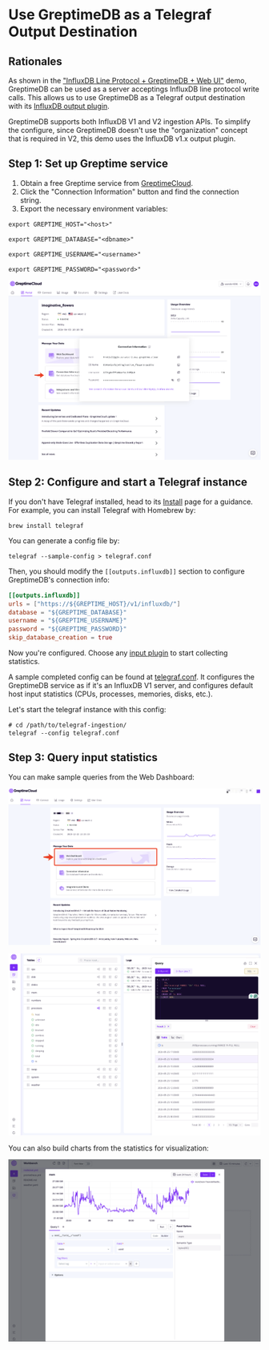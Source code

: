 # Use GreptimeDB as a Telegraf Output Destination

## Rationales

As shown in the ["InfluxDB Line Protocol + GreptimeDB + Web UI"](/influxdb-lineprotocol) demo, GreptimeDB can be used as a server acceptings InfluxDB line protocol write calls. This allows us to use GreptimeDB as a Telegraf output destination with its [InfluxDB output plugin](https://github.com/influxdata/telegraf/blob/master/plugins/outputs/influxdb/README.md).

GreptimeDB supports both InfluxDB V1 and V2 ingestion APIs. To simplify the configure, since GreptimeDB doesn't use the "organization" concept that is required in V2, this demo uses the InfluxDB v1.x output plugin.

## Step 1: Set up Greptime service

1. Obtain a free Greptime service from [GreptimeCloud](https://console.greptime.cloud/).
2. Click the "Connection Information" button and find the connection string.
3. Export the necessary environment variables:

```shell
export GREPTIME_HOST="<host>"
```

```shell
export GREPTIME_DATABASE="<dbname>"
```

```shell
export GREPTIME_USERNAME="<username>"
```

```shell
export GREPTIME_PASSWORD="<password>"
```

![Connection](/media/conninfo.png)

## Step 2: Configure and start a Telegraf instance

If you don't have Telegraf installed, head to its [Install](https://docs.influxdata.com/telegraf/v1/install/) page for a guidance. For example, you can install Telegraf with Homebrew by:

```shell
brew install telegraf
```

You can generate a config file by:

```shell
telegraf --sample-config > telegraf.conf
```

Then, you should modify the `[[outputs.influxdb]]` section to configure GreptimeDB's connection info:

```toml
[[outputs.influxdb]]
urls = ["https://${GREPTIME_HOST}/v1/influxdb/"]
database = "${GREPTIME_DATABASE}"
username = "${GREPTIME_USERNAME}"
password = "${GREPTIME_PASSWORD}"
skip_database_creation = true
```

Now you're configured. Choose any [input plugin](https://docs.influxdata.com/telegraf/v1/plugins/) to start collecting statistics.

A sample completed config can be found at [telegraf.conf](telegraf.conf). It configures the GreptimeDB service as if it's an InfluxDB V1 server, and configures default host input statistics (CPUs, processes, memories, disks, etc.).

Let's start the telegraf instance with this config:

```shell
# cd /path/to/telegraf-ingestion/
telegraf --config telegraf.conf
```

## Step 3: Query input statistics

You can make sample queries from the Web Dashboard:

![Portal](/media/portal.png)

![Dashboard](media/dashboard.png)

You can also build charts from the statistics for visualization:

![Workbench](media/panels.png)
